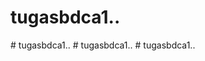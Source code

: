 # tugasbdca1..
#   t u g a s b d c a 1 . .  
 #   t u g a s b d c a 1 . .  
 #   t u g a s b d c a 1 . .  
 